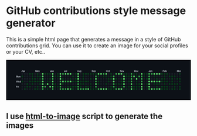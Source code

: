 # GitHub contributions style message generator
This is a simple html page that generates a message in a style of GitHub contributions grid.
You can use it to create an image for your social profiles or your CV, etc..

![Welcome example](images/contribution-grid-welcome.png)



## I use [html-to-image](https://github.com/bubkoo/html-to-image/) script to generate the images